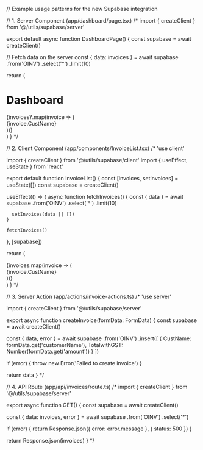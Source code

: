 // Example usage patterns for the new Supabase integration

// 1. Server Component (app/dashboard/page.tsx)
/*
import { createClient } from '@/utils/supabase/server'

export default async function DashboardPage() {
  const supabase = await createClient()
  
  // Fetch data on the server
  const { data: invoices } = await supabase
    .from('OINV')
    .select('*')
    .limit(10)
  
  return (
    <div>
      <h1>Dashboard</h1>
      {invoices?.map(invoice => (
        <div key={invoice.DocNum}>{invoice.CustName}</div>
      ))}
    </div>
  )
}
*/

// 2. Client Component (app/components/InvoiceList.tsx)
/*
'use client'

import { createClient } from '@/utils/supabase/client'
import { useEffect, useState } from 'react'

export default function InvoiceList() {
  const [invoices, setInvoices] = useState([])
  const supabase = createClient()
  
  useEffect(() => {
    async function fetchInvoices() {
      const { data } = await supabase
        .from('OINV')
        .select('*')
        .limit(10)
      
      setInvoices(data || [])
    }
    
    fetchInvoices()
  }, [supabase])
  
  return (
    <div>
      {invoices.map(invoice => (
        <div key={invoice.DocNum}>{invoice.CustName}</div>
      ))}
    </div>
  )
}
*/

// 3. Server Action (app/actions/invoice-actions.ts)
/*
'use server'

import { createClient } from '@/utils/supabase/server'

export async function createInvoice(formData: FormData) {
  const supabase = await createClient()
  
  const { data, error } = await supabase
    .from('OINV')
    .insert([
      {
        CustName: formData.get('customerName'),
        TotalwithGST: Number(formData.get('amount'))
      }
    ])
  
  if (error) {
    throw new Error('Failed to create invoice')
  }
  
  return data
}
*/

// 4. API Route (app/api/invoices/route.ts)
/*
import { createClient } from '@/utils/supabase/server'

export async function GET() {
  const supabase = await createClient()
  
  const { data: invoices, error } = await supabase
    .from('OINV')
    .select('*')
  
  if (error) {
    return Response.json({ error: error.message }, { status: 500 })
  }
  
  return Response.json(invoices)
}
*/
